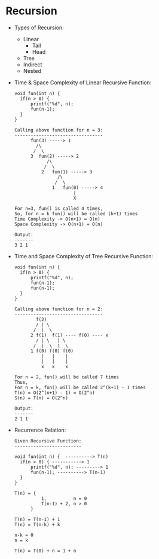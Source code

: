 # Recursion

- Types of Recursion:
  - Linear
    - Tail
    - Head
  - Tree
  - Indirect
  - Nested
- Time & Space Complexity of Linear Recursive Function:

  ```
  void fun(int n) {
  	if(n > 0) {
  		printf("%d", n);
  		fun(n-1);
  	}
  }

  Calling above function for n = 3:
  ---------------------------------
        fun(3) -----> 1
  		  /\
  		 /	\
  		3  fun(2) -----> 2
  			  /\
  		 	 /	\
  			2	fun(1) -----> 3
  		  		  /\
  		 	 	 /	\
  				1	fun(0) -----> 4
  			  	   		|
  						X

  For n=3, fun() is called 4 times,
  So, for n = k fun() will be called (k+1) times
  Time Complexity -> O(n+1) = O(n)
  Space Complexity -> O(n+1) = O(n)

  Output:
  -------
  3 2 1
  ```

- Time and Space Complexity of Tree Recursive Function:

  ```
  void fun(int n) {
    if(n > 0) {
  		printf("%d", n);
  	  	fun(n-1);
  		fun(n-1);
    }
  }

  Calling above function for n = 2:
  ---------------------------------
  		  f(2)
  		  / | \
  		 /  |  \
  		2 f(1)  f(1) ---- f(0) ---- x
  		  / | \   | \
         /  |  \  1  \
  	 	1 f(0) f(0) f(0)
  		    |   |    |
  		    |   |    |
  		    x   x    x

  For n = 2, fun() will be called 7 times
  Thus,
  For n = k, fun() will be called 2^(k+1) - 1 times
  T(n) = O(2^(n+1) - 1) = O(2^n)
  S(n) = T(n) = O(2^n)

  Output:
  -------
  2 1 1
  ```

- Recurrence Relation:

  ```
  Given Recursive Function:
  -------------------------

  void fun(int n) {  ----------> T(n)
  	if(n > 0) { -----------> 1
  		printf("%d", n); ---------> 1
  		fun(n-1); ----------> T(n-1)
  	}
  }

  T(n) = {
  			1, 			n = 0
  			T(n-1) + 2, n > 0
  		}

  T(n) = T(n-1) + 1
  T(n) = T(n-k) + k

  n-k = 0
  n = k

  T(n) = T(0) + n = 1 + n
  ```
